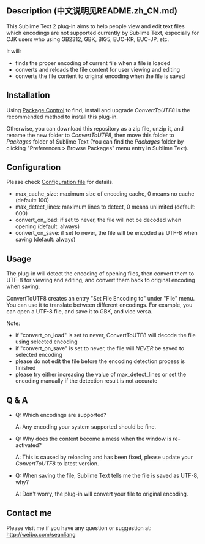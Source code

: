 Description (中文说明见README.zh_CN.md)
------------------
This Sublime Text 2 plug-in aims to help people view and edit text files which encodings are not supported currently by Sublime Text, especially for CJK users who using GB2312, GBK, BIG5, EUC-KR, EUC-JP, etc.

It will:
* finds the proper encoding of current file when a file is loaded
* converts and reloads the file content for user viewing and editing
* converts the file content to original encoding when the file is saved

Installation
------------------
Using [Package Control](http://wbond.net/sublime_packages/package_control) to find, install and upgrade *ConvertToUTF8* is the recommended method to install this plug-in.

Otherwise, you can download this repository as a zip file, unzip it, and rename the new folder to *ConvertToUTF8*, then move this folder to *Packages* folder of Sublime Text (You can find the *Packages* folder by clicking "Preferences > Browse Packages" menu entry in Sublime Text).

Configuration
------------------
Please check [Configuration file](ConvertToUTF8.sublime-settings) for details.
* max_cache_size: maximum size of encoding cache, 0 means no cache (default: 100)
* max_detect_lines: maximum lines to detect, 0 means unlimited (default: 600)
* convert_on_load: if set to never, the file will not be decoded when opening (default: always)
* convert_on_save: if set to never, the file will be encoded as UTF-8 when saving (default: always)

Usage
------------------
The plug-in will detect the encoding of opening files, then convert them to UTF-8 for viewing and editing, and convert them back to original encoding when saving.

ConvertToUTF8 creates an entry "Set File Encoding to" under "File" menu. You can use it to translate between different encodings. For example, you can open a UTF-8 file, and save it to GBK, and vice versa.

Note:
* if "convert_on_load" is set to never, ConvertToUTF8 will decode the file using selected encoding
* if "convert_on_save" is set to never, the file will *NEVER* be saved to selected encoding
* please do not edit the file before the encoding detection process is finished
* please try either increasing the value of max_detect_lines or set the encoding manually if the detection result is not accurate


Q & A
------------------
* Q: Which encodings are supported?

  A: Any encoding your system supported should be fine.

* Q: Why does the content become a mess when the window is re-activated?

  A: This is caused by reloading and has been fixed, please update your *ConvertToUTF8* to latest version.

* Q: When saving the file, Sublime Text tells me the file is saved as UTF-8, why?

  A: Don't worry, the plug-in will convert your file to original encoding.

Contact me
------------------
Please visit me if you have any question or suggestion at: http://weibo.com/seanliang
